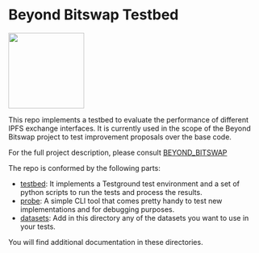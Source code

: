 # Beyond Bitswap Testbed

<p align="left">
  <a href="https://github.com/protocol/ResNetLab" title="ResNetLab">
    <img src="https://research.protocol.ai/images/resnetlab/resnetlab_logo_blue.svg" width="150" />
  </a>
</p>

This repo implements a testbed to evaluate the performance of different IPFS exchange interfaces. It is currently used in the scope of the Beyond Bitswap project to test improvement proposals over the base code.

For the full project description, please consult [BEYOND_BITSWAP](https://github.com/protocol/ResNetLab/tree/master/BEYOND_BITSWAP)

The repo is conformed by the following parts:
* [testbed](./testbed): It implements a Testground test environment and a set of python scripts to run the tests and process the results.
* [probe](./probe): A simple CLI tool that comes pretty handy to test new implementations and for debugging purposes.
* [datasets](./test-datasets): Add in this directory any of the datasets you want to use in your tests.

You will find additional documentation in these directories.
